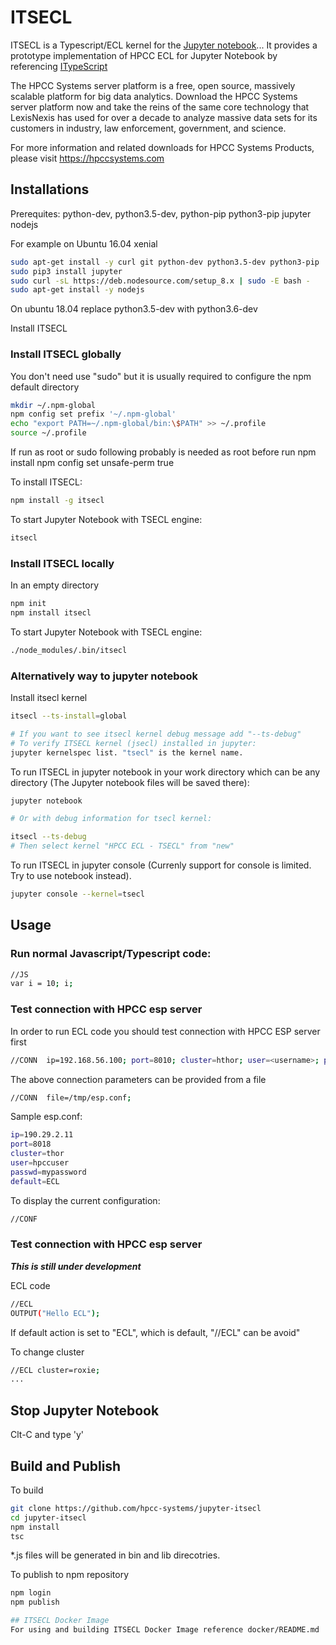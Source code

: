 # ITSECL

ITSECL is a Typescript/ECL kernel for the [Jupyter notebook](http://jupyter.org/)...
It provides a prototype implementation of HPCC ECL for Jupyter Notebook by referencing [ITypeScript](https://github.com/nearbydelta/itypescript)

The HPCC Systems server platform is a free, open source, massively scalable platform for big data analytics. Download the HPCC Systems server platform now and take the reins of the same core technology that LexisNexis has used for over a decade to analyze massive data sets for its customers in industry, law enforcement, government, and science.

For more information and related downloads for HPCC Systems Products, please visit
https://hpccsystems.com


## Installations

Prerequites:
python-dev, python3.5-dev, python-pip python3-pip jupyter nodejs

For example on Ubuntu 16.04 xenial
```sh
sudo apt-get install -y curl git python-dev python3.5-dev python3-pip
sudo pip3 install jupyter
sudo curl -sL https://deb.nodesource.com/setup_8.x | sudo -E bash -
sudo apt-get install -y nodejs

```
On ubuntu 18.04 replace python3.5-dev with python3.6-dev

Install ITSECL
### Install ITSECL globally
You don't need use "sudo" but it is usually required to configure the npm default directory
```sh
mkdir ~/.npm-global
npm config set prefix '~/.npm-global'
echo "export PATH=~/.npm-global/bin:\$PATH" >> ~/.profile
source ~/.profile
```
If run as root or sudo following probably is needed as root before run npm install
npm config set unsafe-perm true

To install ITSECL:
```sh
npm install -g itsecl
```
To start Jupyter Notebook with TSECL engine:
```sh
itsecl
```

### Install ITSECL locally
In an empty directory
```sh
npm init
npm install itsecl
```

To start Jupyter Notebook with TSECL engine:
```sh
./node_modules/.bin/itsecl
```


### Alternatively way to jupyter notebook

Install itsecl kernel
```sh
itsecl --ts-install=global

# If you want to see itsecl kernel debug message add "--ts-debug"
# To verify ITSECL kernel (jsecl) installed in jupyter:
jupyter kernelspec list. "tsecl" is the kernel name.
```
To run ITSECL in jupyter notebook in your work directory which can be any directory (The Jupyter notebook files will be saved there):
```sh
jupyter notebook

# Or with debug information for tsecl kernel:

itsecl --ts-debug
# Then select kernel "HPCC ECL - TSECL" from "new"
```
To run ITSECL in jupyter console (Currenly support for console is limited. Try to use notebook instead).
```sh
jupyter console --kernel=tsecl
```

## Usage

### Run normal Javascript/Typescript code:
```sh
//JS
var i = 10; i;
```

### Test connection with HPCC esp server

In order to run ECL code you should test connection with HPCC ESP server first
```sh
//CONN  ip=192.168.56.100; port=8010; cluster=hthor; user=<username>; password=<password>;
```
The above connection parameters can be provided from a file
```sh
//CONN  file=/tmp/esp.conf;
```
Sample esp.conf:
```sh
ip=190.29.2.11
port=8018
cluster=thor
user=hpccuser
passwd=mypassword
default=ECL
```

To display the current configuration:
```sh
//CONF
```

### Test connection with HPCC esp server
***This is still under development***

ECL code
```sh
//ECL
OUTPUT("Hello ECL");
```
If default action is set to "ECL", which is default, "//ECL" can be avoid"


To change cluster
```sh
//ECL cluster=roxie;
...
```
## Stop Jupyter Notebook
Clt-C and type 'y'

## Build and Publish

To build
```sh
git clone https://github.com/hpcc-systems/jupyter-itsecl
cd jupyter-itsecl
npm install
tsc
```
*.js files will be generated in bin and lib direcotries.

To publish to npm repository
```sh
npm login
npm publish

## ITSECL Docker Image
For using and building ITSECL Docker Image reference docker/README.md
